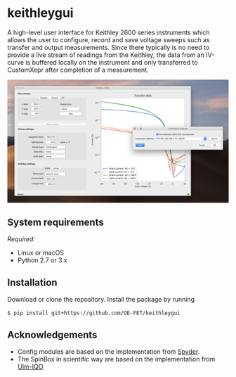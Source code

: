 # keithleygui
A high-level user interface for Keithley 2600 series instruments which allows
the user to configure, record and save voltage sweeps such as transfer and
output measurements. Since there typically is no need to provide a live stream
of readings from the Keithley, the data from an IV-curve is buffered locally on
the instrument and only transferred to CustomXepr after completion of a
measurement.

![Screenshot of the user interface](screenshots/KeithleyGUI.png)

## System requirements
*Required*:

- Linux or macOS
- Python 2.7 or 3.x

## Installation
Download or clone the repository. Install the package by running 
```console
$ pip install git+https://github.com/OE-FET/keithleygui
```

## Acknowledgements
- Config modules are based on the implementation from
  [Spyder](https://github.com/spyder-ide).
- The SpinBox in scientific way are based on the implementation from
  [Ulm-IQO](https://github.com/Ulm-IQO).

